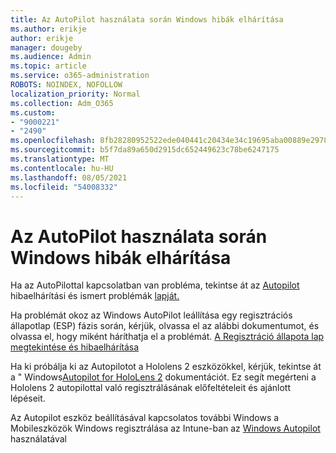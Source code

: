 ```yaml
---
title: Az AutoPilot használata során Windows hibák elhárítása
ms.author: erikje
author: erikje
manager: dougeby
ms.audience: Admin
ms.topic: article
ms.service: o365-administration
ROBOTS: NOINDEX, NOFOLLOW
localization_priority: Normal
ms.collection: Adm_O365
ms.custom:
- "9000221"
- "2490"
ms.openlocfilehash: 8fb28280952522ede040441c20434e34c19695aba00889e2978ed98ef1544819
ms.sourcegitcommit: b5f7da89a650d2915dc652449623c78be6247175
ms.translationtype: MT
ms.contentlocale: hu-HU
ms.lasthandoff: 08/05/2021
ms.locfileid: "54008332"
---
```

# <a name="troubleshoot-issues-when-using-windows-autopilot"></a>Az AutoPilot használata során Windows hibák elhárítása

Ha az AutoPilottal kapcsolatban van probléma, tekintse át az [Autopilot](https://docs.microsoft.com/windows/deployment/windows-autopilot/troubleshooting) hibaelhárítási és ismert problémák [lapját.](https://docs.microsoft.com/windows/deployment/windows-autopilot/known-issues)

Ha problémát okoz az Windows AutoPilot leállítása egy regisztrációs állapotlap (ESP) fázis során, kérjük, olvassa el az alábbi dokumentumot, és olvassa el, hogy miként háríthatja el a problémát. [A Regisztráció állapota lap megtekintése és hibaelhárítása](https://docs.microsoft.com/troubleshoot/mem/intune/understand-troubleshoot-esp)

Ha ki próbálja ki az Autopilotot a Hololens 2 eszközökkel, kérjük, tekintse át a " Windows[Autopilot for HoloLens 2](https://docs.microsoft.com/hololens/hololens2-autopilot) dokumentációt. Ez segít megérteni a Hololens 2 autopilottal való regisztrálásának előfeltételeit és ajánlott lépéseit.  

Az Autopilot eszköz beállításával kapcsolatos további Windows a Mobileszközök Windows regisztrálása az Intune-ban az [Windows Autopilot](https://docs.microsoft.com/intune/enrollment/enrollment-autopilot) használatával